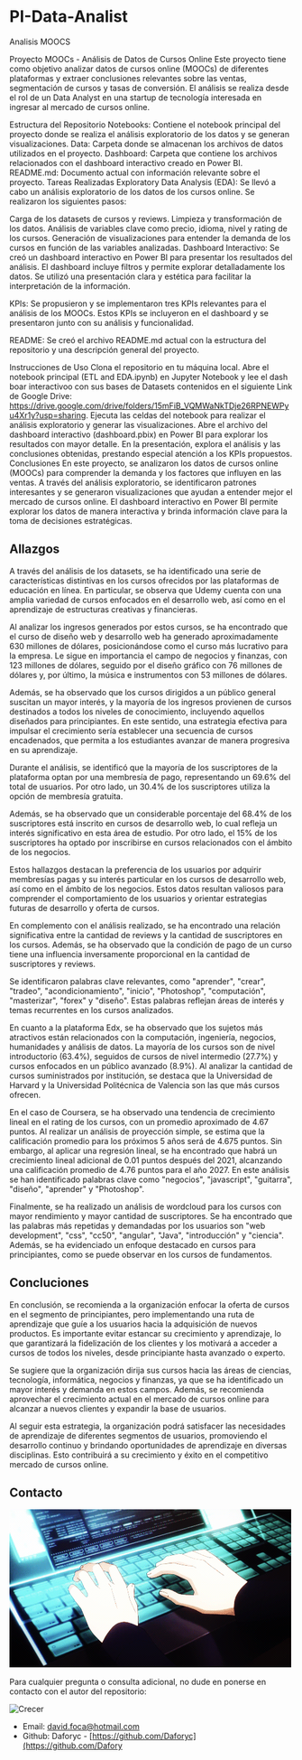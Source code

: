 # PI-Data-Analist
Analisis MOOCS

Proyecto MOOCs - Análisis de Datos de Cursos Online
Este proyecto tiene como objetivo analizar datos de cursos online (MOOCs) de diferentes plataformas y extraer conclusiones relevantes sobre las ventas, segmentación de cursos y tasas de conversión. El análisis se realiza desde el rol de un Data Analyst en una startup de tecnología interesada en ingresar al mercado de cursos online.

Estructura del Repositorio
Notebooks: Contiene el notebook principal del proyecto donde se realiza el análisis exploratorio de los datos y se generan visualizaciones.
Data: Carpeta donde se almacenan los archivos de datos utilizados en el proyecto.
Dashboard: Carpeta que contiene los archivos relacionados con el dashboard interactivo creado en Power BI.
README.md: Documento actual con información relevante sobre el proyecto.
Tareas Realizadas
Exploratory Data Analysis (EDA): Se llevó a cabo un análisis exploratorio de los datos de los cursos online. Se realizaron los siguientes pasos:

Carga de los datasets de cursos y reviews.
Limpieza y transformación de los datos.
Análisis de variables clave como precio, idioma, nivel y rating de los cursos.
Generación de visualizaciones para entender la demanda de los cursos en función de las variables analizadas.
Dashboard Interactivo: Se creó un dashboard interactivo en Power BI para presentar los resultados del análisis. El dashboard incluye filtros y permite explorar detalladamente los datos. Se utilizó una presentación clara y estética para facilitar la interpretación de la información.

KPIs: Se propusieron y se implementaron tres KPIs relevantes para el análisis de los MOOCs. Estos KPIs se incluyeron en el dashboard y se presentaron junto con su análisis y funcionalidad.

README: Se creó el archivo README.md actual con la estructura del repositorio y una descripción general del proyecto.

Instrucciones de Uso
Clona el repositorio en tu máquina local.
Abre el notebook principal (ETL and EDA.ipynb) en Jupyter Notebook y lee el dash boar interactivoo con sus bases de Datasets contenidos en el siguiente Link de Google Drive: https://drive.google.com/drive/folders/15mFiB_VQMWaNkTDje26RPNEWPyu4Xr1y?usp=sharing.
Ejecuta las celdas del notebook para realizar el análisis exploratorio y generar las visualizaciones.
Abre el archivo del dashboard interactivo (dashboard.pbix) en Power BI para explorar los resultados con mayor detalle.
En la presentación, explora el análisis y las conclusiones obtenidas, prestando especial atención a los KPIs propuestos.
Conclusiones
En este proyecto, se analizaron los datos de cursos online (MOOCs) para comprender la demanda y los factores que influyen en las ventas. A través del análisis exploratorio, se identificaron patrones interesantes y se generaron visualizaciones que ayudan a entender mejor el mercado de cursos online. El dashboard interactivo en Power BI permite explorar los datos de manera interactiva y brinda información clave para la toma de decisiones estratégicas.

## Allazgos 


A través del análisis de los datasets, se ha identificado una serie de características distintivas en los cursos ofrecidos por las plataformas de educación en línea. En particular, se observa que Udemy cuenta con una amplia variedad de cursos enfocados en el desarrollo web, así como en el aprendizaje de estructuras creativas y financieras.

Al analizar los ingresos generados por estos cursos, se ha encontrado que el curso de diseño web y desarrollo web ha generado aproximadamente 630 millones de dólares, posicionándose como el curso más lucrativo para la empresa. Le sigue en importancia el campo de negocios y finanzas, con 123 millones de dólares, seguido por el diseño gráfico con 76 millones de dólares y, por último, la música e instrumentos con 53 millones de dólares.

Además, se ha observado que los cursos dirigidos a un público general suscitan un mayor interés, y la mayoría de los ingresos provienen de cursos destinados a todos los niveles de conocimiento, incluyendo aquellos diseñados para principiantes. En este sentido, una estrategia efectiva para impulsar el crecimiento sería establecer una secuencia de cursos encadenados, que permita a los estudiantes avanzar de manera progresiva en su aprendizaje.

Durante el análisis, se identificó que la mayoría de los suscriptores de la plataforma optan por una membresía de pago, representando un 69.6% del total de usuarios. Por otro lado, un 30.4% de los suscriptores utiliza la opción de membresía gratuita.

Además, se ha observado que un considerable porcentaje del 68.4% de los suscriptores está inscrito en cursos de desarrollo web, lo cual refleja un interés significativo en esta área de estudio. Por otro lado, el 15% de los suscriptores ha optado por inscribirse en cursos relacionados con el ámbito de los negocios.

Estos hallazgos destacan la preferencia de los usuarios por adquirir membresías pagas y su interés particular en los cursos de desarrollo web, así como en el ámbito de los negocios. Estos datos resultan valiosos para comprender el comportamiento de los usuarios y orientar estrategias futuras de desarrollo y oferta de cursos.

En complemento con el análisis realizado, se ha encontrado una relación significativa entre la cantidad de reviews y la cantidad de suscriptores en los cursos. Además, se ha observado que la condición de pago de un curso tiene una influencia inversamente proporcional en la cantidad de suscriptores y reviews.

Se identificaron palabras clave relevantes, como "aprender", "crear", "tradeo", "acondicionamiento", "inicio", "Photoshop", "computación", "masterizar", "forex" y "diseño". Estas palabras reflejan áreas de interés y temas recurrentes en los cursos analizados.

En cuanto a la plataforma Edx, se ha observado que los sujetos más atractivos están relacionados con la computación, ingeniería, negocios, humanidades y análisis de datos. La mayoría de los cursos son de nivel introductorio (63.4%), seguidos de cursos de nivel intermedio (27.7%) y cursos enfocados en un público avanzado (8.9%). Al analizar la cantidad de cursos suministrados por institución, se destaca que la Universidad de Harvard y la Universidad Politécnica de Valencia son las que más cursos ofrecen.

En el caso de Coursera, se ha observado una tendencia de crecimiento lineal en el rating de los cursos, con un promedio aproximado de 4.67 puntos. Al realizar un análisis de proyección simple, se estima que la calificación promedio para los próximos 5 años será de 4.675 puntos. Sin embargo, al aplicar una regresión lineal, se ha encontrado que habrá un crecimiento lineal adicional de 0.01 puntos después del 2021, alcanzando una calificación promedio de 4.76 puntos para el año 2027. En este análisis se han identificado palabras clave como "negocios", "javascript", "guitarra", "diseño", "aprender" y "Photoshop".

Finalmente, se ha realizado un análisis de wordcloud para los cursos con mayor rendimiento y mayor cantidad de suscriptores. Se ha encontrado que las palabras más repetidas y demandadas por los usuarios son "web development", "css", "cc50", "angular", "Java", "introducción" y "ciencia". Además, se ha evidenciado un enfoque destacado en cursos para principiantes, como se puede observar en los cursos de fundamentos.

## Concluciones 

En conclusión, se recomienda a la organización enfocar la oferta de cursos en el segmento de principiantes, pero implementando una ruta de aprendizaje que guíe a los usuarios hacia la adquisición de nuevos productos. Es importante evitar estancar su crecimiento y aprendizaje, lo que garantizará la fidelización de los clientes y los motivará a acceder a cursos de todos los niveles, desde principiante hasta avanzado o experto.

Se sugiere que la organización dirija sus cursos hacia las áreas de ciencias, tecnología, informática, negocios y finanzas, ya que se ha identificado un mayor interés y demanda en estos campos. Además, se recomienda aprovechar el crecimiento actual en el mercado de cursos online para alcanzar a nuevos clientes y expandir la base de usuarios.

Al seguir esta estrategia, la organización podrá satisfacer las necesidades de aprendizaje de diferentes segmentos de usuarios, promoviendo el desarrollo continuo y brindando oportunidades de aprendizaje en diversas disciplinas. Esto contribuirá a su crecimiento y éxito en el competitivo mercado de cursos online.

## Contacto
![Escribir](Edit.gif)


Para cualquier pregunta o consulta adicional, no dude en ponerse en contacto con el autor del repositorio:

![Crecer](9TLY.gif)


- Email: david.foca@hotmail.com
- Github: Daforyc - [https://github.com/Daforyc](https://github.com/Dafory

